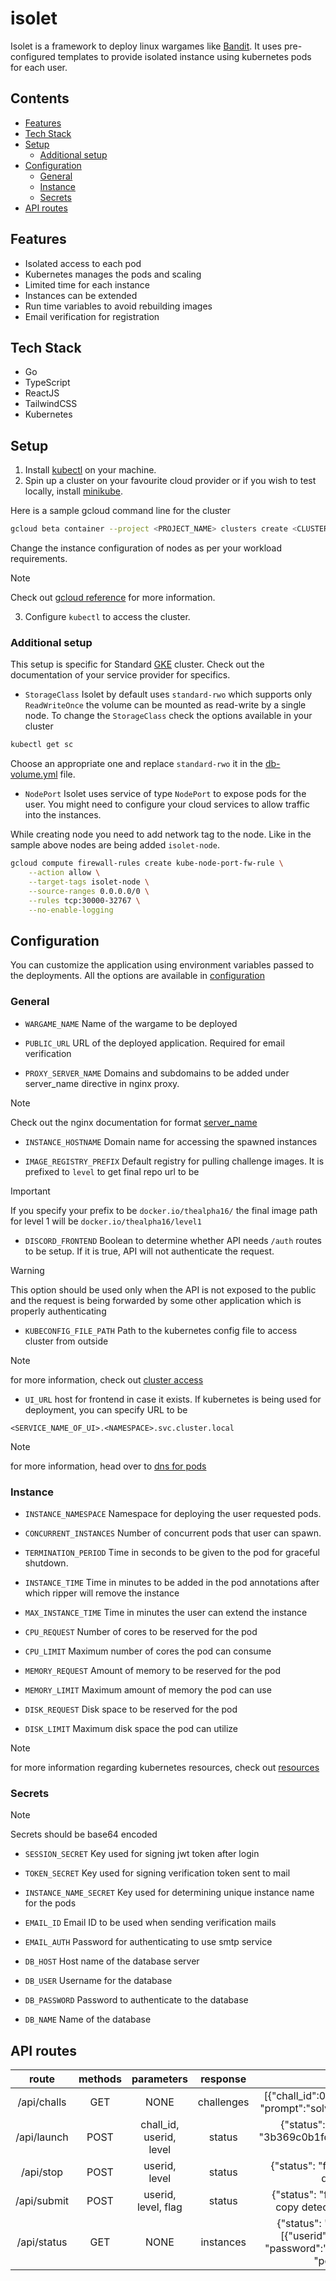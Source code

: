 # isolet
Isolet is a framework to deploy linux wargames like [Bandit](https://overthewire.org/wargames/bandit/). It uses pre-configured templates to provide isolated instance using kubernetes pods for each user.

## Contents

- [Features](#features)
- [Tech Stack](#tech-stack)
- [Setup](#setup)
    - [Additional setup](#additional-setup)
- [Configuration](#configuration)
    - [General](#general)
    - [Instance](#instance)
    - [Secrets](#secrets)
- [API routes](#api-routes)

## Features

* Isolated access to each pod
* Kubernetes manages the pods and scaling
* Limited time for each instance
* Instances can be extended
* Run time variables to avoid rebuilding images
* Email verification for registration

## Tech Stack

* Go
* TypeScript
* ReactJS
* TailwindCSS
* Kubernetes

## Setup

1. Install [kubectl](https://kubernetes.io/docs/tasks/tools/) on your machine. 
2. Spin up a cluster on your favourite cloud provider or if you wish to test locally, install [minikube](https://minikube.sigs.k8s.io/docs/start/).

Here is a sample gcloud command line for the cluster

```sh
gcloud beta container --project <PROJECT_NAME> clusters create <CLUSTER_NAME> --no-enable-basic-auth --cluster-version "1.27.7-gke.1121000" --release-channel "regular" --machine-type "e2-medium" --image-type "COS_CONTAINERD" --disk-type "pd-balanced" --disk-size "30" --node-labels app=node --metadata disable-legacy-endpoints=true --scopes "https://www.googleapis.com/auth/devstorage.read_only","https://www.googleapis.com/auth/logging.write","https://www.googleapis.com/auth/monitoring","https://www.googleapis.com/auth/servicecontrol","https://www.googleapis.com/auth/service.management.readonly","https://www.googleapis.com/auth/trace.append" --num-nodes "1" --logging=SYSTEM,WORKLOAD --monitoring=SYSTEM --enable-ip-alias --network "projects/<PROJECT_NAME>/global/networks/default" --subnetwork "projects/<PROJECT_NAME>/regions/<PROJECT_REGION>/subnetworks/default" --no-enable-intra-node-visibility --default-max-pods-per-node "110" --security-posture=standard --workload-vulnerability-scanning=disabled --enable-dataplane-v2 --no-enable-master-authorized-networks --addons HorizontalPodAutoscaling,HttpLoadBalancing,GcePersistentDiskCsiDriver --enable-autoupgrade --enable-autorepair --max-surge-upgrade 1 --max-unavailable-upgrade 0 --binauthz-evaluation-mode=DISABLED --enable-managed-prometheus --enable-shielded-nodes --tags "isolet-node" --node-locations "us-central1-c"
```

Change the instance configuration of nodes as per your workload requirements.

> [!note]
> Check out [gcloud reference](https://cloud.google.com/sdk/gcloud/reference/container/) for more information.

3. Configure `kubectl` to access the cluster.

### Additional setup

This setup is specific for Standard [GKE](https://cloud.google.com/kubernetes-engine/) cluster. Check out the documentation of your service provider for specifics.

- `StorageClass`
Isolet by default uses `standard-rwo` which supports only `ReadWriteOnce` the volume can be mounted as read-write by a single node. To change the `StorageClass` check the options available in your cluster

```sh
kubectl get sc
```

Choose an appropriate one and replace `standard-rwo` it in the [db-volume.yml](./kubernetes/init/db-volume.yml) file.

- `NodePort`
Isolet uses service of type `NodePort` to expose pods for the user. You might need to configure your cloud services to allow traffic into the instances.

While creating node you need to add network tag to the node. Like in the sample above nodes are being added `isolet-node`.

```sh
gcloud compute firewall-rules create kube-node-port-fw-rule \
    --action allow \
    --target-tags isolet-node \
    --source-ranges 0.0.0.0/0 \
    --rules tcp:30000-32767 \
    --no-enable-logging
```

## Configuration
You can customize the application using environment variables passed to the deployments. All the options are available in [configuration](/kubernetes/configuration)

### General

* `WARGAME_NAME` Name of the wargame to be deployed

* `PUBLIC_URL` URL of the deployed application. Required for email verification

* `PROXY_SERVER_NAME` Domains and subdomains to be added under server_name directive in nginx proxy.

> [!note]
> Check out the nginx documentation for format [server_name](https://nginx.org/en/docs/http/server_names.html)

* `INSTANCE_HOSTNAME` Domain name for accessing the spawned instances

* `IMAGE_REGISTRY_PREFIX` Default registry for pulling challenge images. It is prefixed to `level` to get final repo url to be 

> [!important]
> If you specify your prefix to be `docker.io/thealpha16/` the final image path for level 1 will be `docker.io/thealpha16/level1`

* `DISCORD_FRONTEND` Boolean to determine whether API needs `/auth` routes to be setup. If it is true, API will not authenticate the request.

> [!warning]
> This option should be used only when the API is not exposed to the public and the request is being forwarded by some other application which is properly authenticating

* `KUBECONFIG_FILE_PATH` Path to the kubernetes config file to access cluster from outside

> [!note]
> for more information, check out [cluster access](https://kubernetes.io/docs/tasks/access-application-cluster/access-cluster/)

* `UI_URL`
host for frontend in case it exists. If kubernetes is being used for deployment, you can specify URL to be

```
<SERVICE_NAME_OF_UI>.<NAMESPACE>.svc.cluster.local
```

> [!note]
> for more information, head over to [dns for pods](https://kubernetes.io/docs/concepts/services-networking/dns-pod-service/)

### Instance

* `INSTANCE_NAMESPACE` Namespace for deploying the user requested pods.

* `CONCURRENT_INSTANCES`  Number of concurrent pods that user can spawn.

* `TERMINATION_PERIOD` 
Time in seconds to be given to the pod for graceful shutdown.

* `INSTANCE_TIME` Time in minutes to be added in the pod annotations after which ripper will remove the instance

* `MAX_INSTANCE_TIME` Time in minutes the user can extend the instance

* `CPU_REQUEST` Number of cores to be reserved for the pod

* `CPU_LIMIT` Maximum number of cores the pod can consume

* `MEMORY_REQUEST` Amount of memory to be reserved for the pod

* `MEMORY_LIMIT` Maximum amount of memory the pod can use

* `DISK_REQUEST` Disk space to be reserved for the pod

* `DISK_LIMIT` Maximum disk space the pod can utilize

> [!note]
> for more information regarding kubernetes resources, check out [resources](https://kubernetes.io/docs/concepts/configuration/manage-resources-containers/)

### Secrets

> [!note]
> Secrets should be base64 encoded

* `SESSION_SECRET` Key used for signing jwt token after login

* `TOKEN_SECRET` Key used for signing verification token sent to mail

* `INSTANCE_NAME_SECRET` Key used for determining unique instance name for the pods

* `EMAIL_ID` Email ID to be used when sending verification mails

* `EMAIL_AUTH` Password for authenticating to use smtp service

* `DB_HOST` Host name of the database server

* `DB_USER` Username for the database

* `DB_PASSWORD` Password to authenticate to the database

* `DB_NAME` Name of the database

## API routes
| route | methods | parameters | response | sample |
|:---:|:---:|:---:|:---:|:---:|
| /api/challs | GET | NONE | challenges | [{"chall_id":0, "level":1, "name":"demo", "prompt":"solve it", "tags":["ssh", "cat"]}] |
| /api/launch | POST | chall_id, userid, level | status | {"status": "success", "message": "3b369c0b1fd5419b2f81da89cf5480d2 32747"} |
| /api/stop | POST | userid, level | status | {"status": "failure", "message": "User does not exist"} |
| /api/submit | POST | userid, level, flag | status | {"status": "failure", "message": "Flag copy detected. Incident reported!"} |
| /api/status | GET | NONE | instances | {"status": "success", "message": "[{"userid":123614343, "level":1, "password":"8f1ee93113affe32078c", "port":"32134"}]"}
